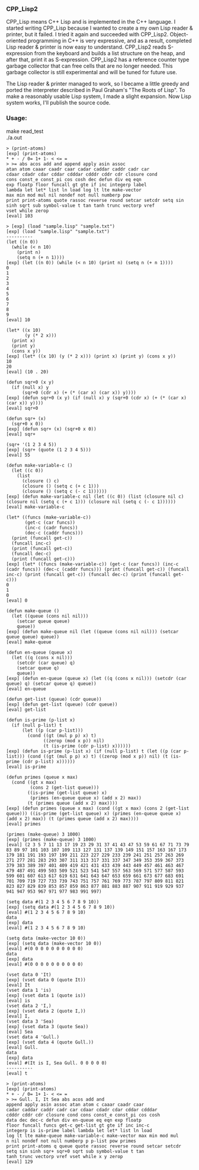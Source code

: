 ### CPP_Lisp2

CPP_Lisp means C++ Lisp and is implemented in the C++ language.
I started writing CPP_Lisp because I wanted to create a my own Lisp reader & printer, but it failed.
I tried it again and succeeded with CPP_Lisp2.
Object-oriented programming in C++ is very expressive, and as a result, completed Lisp reader & printer is now easy to understand.
CPP_Lisp2 reads S-expression from the keyboard and builds a list structure on the heap, and after that, print it as S-expression.
CPP_Lisp2 has a reference counter type garbage collector that can free cells that are no longer needed.
This garbage collector is still experimental and will be tuned for future use.

The Lisp reader & printer managed to work, so I became a little greedy and ported the interpreter described in Paul Graham's "The Roots of Lisp".
To make a reasonably usable Lisp system, I made a slight expansion.
Now Lisp system works, I'll publish the source code.

### Usage:
make read_test  
./a.out  
```
> (print-atoms)
[exp] (print-atoms)
* + - / 0= 1+ 1- < <= =
> >= abs acos add and append apply asin assoc
atan atom caaar caadr caar cadar caddar caddr cadr car
cdaar cdadr cdar cddar cdddar cdddr cddr cdr closure cond
cons const_e const_pi cos cosh dec defun div eq eqn
exp floatp floor funcall gt gte if inc integerp label
lambda let let* list ln load log lt lte make-vector
max min mod mul nil nondef not null numberp pow
print print-atoms quote rassoc reverse round setcar setcdr setq sin
sinh sqrt sub symbol-value t tan tanh trunc vectorp vref
vset while zerop
[eval] 103

> [exp] (load "sample.lisp" "sample.txt")
[exp] (load "sample.lisp" "sample.txt")
----------
(let ((n 0))
  (while (< n 10)
    (print n)
    (setq n (+ n 1))))
[exp] (let ((n 0)) (while (< n 10) (print n) (setq n (+ n 1))))
0
1
2
3
4
5
6
7
8
9
[eval] 10

(let* ((x 10)
       (y (* 2 x)))
  (print x)
  (print y)
  (cons x y))
[exp] (let* ((x 10) (y (* 2 x))) (print x) (print y) (cons x y))
10
20
[eval] (10 . 20)

(defun sqr+0 (x y)
  (if (null x) y
      (sqr+0 (cdr x) (+ (* (car x) (car x)) y))))
[exp] (defun sqr+0 (x y) (if (null x) y (sqr+0 (cdr x) (+ (* (car x) (car x)) y))))
[eval] sqr+0

(defun sqr+ (x)
  (sqr+0 x 0))
[exp] (defun sqr+ (x) (sqr+0 x 0))
[eval] sqr+

(sqr+ '(1 2 3 4 5))
[exp] (sqr+ (quote (1 2 3 4 5)))
[eval] 55

(defun make-variable-c ()
  (let ((c 0))
    (list
      (closure () c)
      (closure () (setq c (+ c 1)))
      (closure () (setq c (- c 1))))))
[exp] (defun make-variable-c nil (let ((c 0)) (list (closure nil c) (closure nil (setq c (+ c 1))) (closure nil (setq c (- c 1))))))
[eval] make-variable-c

(let* ((funcs (make-variable-c))
       (get-c (car funcs))
       (inc-c (cadr funcs))
       (dec-c (caddr funcs)))
  (print (funcall get-c))
  (funcall inc-c)
  (print (funcall get-c))
  (funcall dec-c)
  (print (funcall get-c)))
[exp] (let* ((funcs (make-variable-c)) (get-c (car funcs)) (inc-c (cadr funcs)) (dec-c (caddr funcs))) (print (funcall get-c)) (funcall inc-c) (print (funcall get-c)) (funcall dec-c) (print (funcall get-c)))
0
1
0
[eval] 0

(defun make-queue ()
  (let ((queue (cons nil nil)))
    (setcar queue queue)
    queue))
[exp] (defun make-queue nil (let ((queue (cons nil nil))) (setcar queue queue) queue))
[eval] make-queue

(defun en-queue (queue x)
  (let ((q (cons x nil)))
    (setcdr (car queue) q)
    (setcar queue q)
    queue))
[exp] (defun en-queue (queue x) (let ((q (cons x nil))) (setcdr (car queue) q) (setcar queue q) queue))
[eval] en-queue

(defun get-list (queue) (cdr queue))
[exp] (defun get-list (queue) (cdr queue))
[eval] get-list

(defun is-prime (p-list x)
  (if (null p-list) t
      (let ((p (car p-list)))
        (cond ((gt (mul p p) x) t)
              ((zerop (mod x p)) nil)
              (t (is-prime (cdr p-list) x))))))
[exp] (defun is-prime (p-list x) (if (null p-list) t (let ((p (car p-list))) (cond ((gt (mul p p) x) t) ((zerop (mod x p)) nil) (t (is-prime (cdr p-list) x))))))
[eval] is-prime

(defun primes (queue x max)
  (cond ((gt x max)
         (cons 2 (get-list queue)))
        ((is-prime (get-list queue) x)
         (primes (en-queue queue x) (add x 2) max))
        (t (primes queue (add x 2) max))))
[exp] (defun primes (queue x max) (cond ((gt x max) (cons 2 (get-list queue))) ((is-prime (get-list queue) x) (primes (en-queue queue x) (add x 2) max)) (t (primes queue (add x 2) max))))
[eval] primes

(primes (make-queue) 3 1000)
[exp] (primes (make-queue) 3 1000)
[eval] (2 3 5 7 11 13 17 19 23 29 31 37 41 43 47 53 59 61 67 71 73 79 83 89 97 101 103 107 109 113 127 131 137 139 149 151 157 163 167 173 179 181 191 193 197 199 211 223 227 229 233 239 241 251 257 263 269 271 277 281 283 293 307 311 313 317 331 337 347 349 353 359 367 373 379 383 389 397 401 409 419 421 431 433 439 443 449 457 461 463 467 479 487 491 499 503 509 521 523 541 547 557 563 569 571 577 587 593 599 601 607 613 617 619 631 641 643 647 653 659 661 673 677 683 691 701 709 719 727 733 739 743 751 757 761 769 773 787 797 809 811 821 823 827 829 839 853 857 859 863 877 881 883 887 907 911 919 929 937 941 947 953 967 971 977 983 991 997)

(setq data #(1 2 3 4 5 6 7 8 9 10))
[exp] (setq data #(1 2 3 4 5 6 7 8 9 10))
[eval] #(1 2 3 4 5 6 7 8 9 10)
data
[exp] data
[eval] #(1 2 3 4 5 6 7 8 9 10)

(setq data (make-vector 10 0))
[exp] (setq data (make-vector 10 0))
[eval] #(0 0 0 0 0 0 0 0 0 0)
data
[exp] data
[eval] #(0 0 0 0 0 0 0 0 0 0)

(vset data 0 'It)
[exp] (vset data 0 (quote It))
[eval] It
(vset data 1 'is)
[exp] (vset data 1 (quote is))
[eval] is
(vset data 2 'I,)
[exp] (vset data 2 (quote I,))
[eval] I,
(vset data 3 'Sea)
[exp] (vset data 3 (quote Sea))
[eval] Sea
(vset data 4 'Gull.)
[exp] (vset data 4 (quote Gull.))
[eval] Gull.
data
[exp] data
[eval] #(It is I, Sea Gull. 0 0 0 0 0)
----------
[eval] t

> (print-atoms)
[exp] (print-atoms)
* + - / 0= 1+ 1- < <= =
> >= Gull. I, It Sea abs acos add and
append apply asin assoc atan atom c caaar caadr caar
cadar caddar caddr cadr car cdaar cdadr cdar cddar cdddar
cdddr cddr cdr closure cond cons const_e const_pi cos cosh
data dec dec-c defun div en-queue eq eqn exp floatp
floor funcall funcs get-c get-list gt gte if inc inc-c
integerp is is-prime label lambda let let* list ln load
log lt lte make-queue make-variable-c make-vector max min mod mul
n nil nondef not null numberp p p-list pow primes
print print-atoms q queue quote rassoc reverse round setcar setcdr
setq sin sinh sqr+ sqr+0 sqrt sub symbol-value t tan
tanh trunc vectorp vref vset while x y zerop
[eval] 129
```
